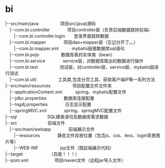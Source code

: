# bi

|--src/main/java&emsp;&emsp;&emsp;&emsp;&emsp;项目src(java)源码</br>
&emsp;|--com.bi.controller&emsp;&emsp;&emsp;&emsp;项目controller层（负责后端数据跳转前端）</br>
&emsp;&emsp;|--com.bi.controller.login&emsp;&emsp;登录界面跳转数据</br>
&emsp;|--com.bi.mapper&emsp;&emsp;&emsp;&emsp;项目dao+mapper层（忘记分开了。。）</br>
&emsp;&emsp;|--com.bi.mapper.xml&emsp;&emsp;&emsp;mybatis链接数据库sql语句</br>
&emsp;|--com.bi.pojo&emsp;&emsp;&emsp;&emsp;&emsp;数据库表的实体类（bean）</br>
&emsp;|--com.bi.service&emsp;&emsp;&emsp;&emsp;service层，对数据库取出的数据进行操作</br>
&emsp;|--com.bi.test&emsp;&emsp;&emsp;&emsp;&emsp;测试层，对controller层、service层、mybatis层进行测试</br>
&emsp;|--com.bi.util&emsp;&emsp;&emsp;&emsp;&emsp;工具类,包含分页工具、获取客户端IP等一系列方法</br>
|--src/main/resources&emsp;&emsp;&emsp;&emsp;&emsp;项目配置文件文件夹</br>
&emsp;|--applicationContext.xml&emsp;&emsp;&emsp;spring、mybatis配置文件</br>
&emsp;|--jdbc.properties&emsp;&emsp;&emsp;&emsp;数据库连接配置</br>
&emsp;|--log4j.properties&emsp;&emsp;&emsp;&emsp;日志显示配置</br>
&emsp;|--springMVC.xml&emsp;&emsp;&emsp;&emsp;spring、springMVC配置文件</br>
|--sql&emsp;&emsp;&emsp;&emsp;&emsp;&emsp;&emsp;SQL建表语句及数据库需求数据</br>
|--src&emsp;&emsp;&emsp;&emsp;&emsp;&emsp;&emsp;前端文件</br>
&emsp;|--src/main/webapp&emsp;&emsp;&emsp;&emsp;前端展示文件</br>
&emsp;&emsp;|--resources&emsp;&emsp;&emsp;&emsp;静态文件存放位置（包含js、css、less、login背景图片等）</br>
&emsp;&emsp;|--WEB-INF&emsp;&emsp;&emsp;&emsp;&emsp;jsp文件（既前端展示代码）</br>
|--target&emsp;&emsp;&emsp;&emsp;&emsp;&emsp;（百度！！！）</br>
|--pom.xml&emsp;&emsp;&emsp;&emsp;&emsp;&emsp;项目maven文件（远程jar导入文件）</br>
</br>




